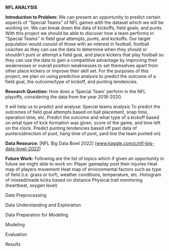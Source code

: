****NFL ANALYSIS****

**Introduction to Problem:**
We can present an opportunity to predict certain aspects of “Special Teams” of NFL games with the dataset which we will be working on. We can break down the data of kickoffs, field goals, and punts. With this project we should be able to discover how a team performs in “Special Teams” in field goal attempts, punts, and kickoffs. Our target population would consist of those with an interest in football, football coaches as they can use the data to determine when they should or shouldn’t punt or attempt a field goal, and place kickers that play football so they can use the data to gain a competitive advantage by improving their weaknesses or overall position weaknesses to set themselves apart from other place kickers or improve their skill set. For the purposes of this project, we plan on using predictive analysis to predict the outcome of a field goal, the outcome/type of kickoff, and punting tendencies. 

**Research Question:**
How does a ‘Special Team’ perform in the NFL playoffs, considering the data from the year 2018-2020.

It will help us to predict and analyse:
Special teams analysis
To predict the outcomes of field goal attempts based on ball placement, snap time, operation time, etc.
Predict the outcome and what type  of a kickoff based on what type of kick formation was given, score of the game, and time left on the clock.
Predict punting tendencies based off past data of punters(direction of punt, hang time of punt, yard line the team punted on)


**Data Resource:**
[NFL Big Data Bowl 2022] (www.kaggle.com/c/nfl-big-data-bowl-2022)


**Future Work:**
Following are the list of topics which if given an opportunity in future we might able to work on:
Player gameplay post their injuries
Heat map of players movement
Heat map of environmental factors such as type of field (i.e. grass or turf), weather conditions, temperature, etc.
Histogram of missed/made kicks based on distance
Physical trait monitoring (heartbeat, oxygen level)


Date Preprocessing

Data Understanding and Exploration

Data Preparation for Modeling

Modeling

Evaluation

Results


